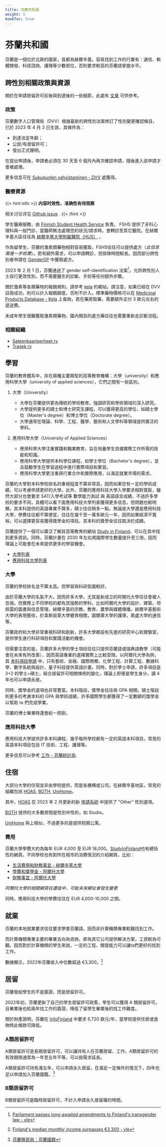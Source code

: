 ```yaml
---
title: 芬蘭共和國
weight: 5
bookToc: true
---
```


# 芬蘭共和國

芬蘭是一個位於北歐的國家，首都為赫爾辛基。容易找到工作的行業有：通信、軟體開發、科技諮詢、護理等少數崗位，否則要求較高的芬蘭語掌握水平。

## 跨性別相關政策與資源

關於在申請居留許可前後與到達後的一些細節，此處有 [文章](/zh-hant/posts/starter-package-finland/) 可供參考。

### 政策

芬蘭數字人口管理局（DVV）根據最新的跨性別法案修訂了性別變更確認條目，已於 2023 年 4 月 3 日生效，其條件為：

- 到達法定年齡；
- 公民/有居留許可；
- 發出正式聲明。

在提出申請後，申請者必須在 30 天至 6 個月內再次確認申請，隨後進入該申請才會被處理。

更多信息可在 [Sukupuolen vahvistaminen - DVV](https://dvv.fi/sukupuolen-vahvistaminen) 處獲得。

### 醫療資源

{{< hint info >}}
**内容时效性、准确性有待观察**

相关讨论详见 [Github issue](https://github.com/one-among-us/TransAcademicUniGuide/issues/2) .
{{< /hint >}}

學生醫療服務，由 [Finnish Student Health Service](https://www.yths.fi/en/frontpage/) 負責。 FSHS 提供了牙科心理科與一般門診，當醫師無法處理您的狀況/請求時，會轉診至其它醫院。在赫爾辛基大區往往為 [赫爾辛基大學附屬醫院（HUS）](https://www.hus.fi/en) 。

作為留學生，芬蘭的激素類藥物相對容易獲取，FSHS往往可以提供處方（*此信息需進一步核實*）。若有額外需求，可以申請轉診，但排隊時間較長。因而部分跨性別者申請在 [GenderGP](../#gendergp) 中獲取處方。

2023 年 2 月 1 日，芬蘭通過了 gender self-identification 法案[^3]，允許跨性別人士自行更改性別，而不需要醫生的診斷、手術等任何額外步驟。

關於激素等各類藥物的報銷規則，請參考 [kela](https://www.kela.fi/medicine-expenses) 的網站。請注意，如果已經在 DVV 註冊成功，則可以計入報銷額度，否則不計入。標準藥物價格可以在 [Medicinal Products Database - Kela](https://asiointi.kela.fi/laakekys_app/LaakekysApplication?kieli=en) 上查詢，若在藥房取藥，需要額外支付 3 歐元左右的遞送費。

未成年學生很難獲取激素類藥物，國內開具的處方藥往往也需要重新走診斷流程。

### 相關組織

- [Sateenkaariperheet ry](https://sateenkaariperheet.fi/)
- [Trasek ry](https://trasek.fi/)

## 學習

芬蘭的教育體系中，存在兩種主要類型的高等教育機構：大學（university）和應用科學大學（university of applied sciences），它們之間有一些區別。

1. 大學（University）
   - 大學在芬蘭提供更為傳統的學術教育，強調研究和學術領域的深入研究。
   - 大學提供更多的碩士和博士研究生課程，可以獲得更高的學位，如碩士學位（Master's degree）和博士學位（Doctorate degree）。
   - 大學通常在理論、科學、工程、醫學、藝術和人文學科等領域提供廣泛的學科。

2. 應用科學大學（University of Applied Sciences）
   - 應用科學大學注重實踐和職業教育，旨在培養學生具備實際工作所需的技能和知識。
   - 應用科學大學提供本科學位課程，如學士學位（Bachelor's degree），並且鼓勵學生在學習過程中進行實際項目和實習。
   - 應用科學大學更注重與行業合作和實際應用，以滿足就業市場的需求。

芬蘭的大學對本科學校排名的重視程度不算非常高，因而如果您有一定的學術成績，可以考慮申請更好的大學。此外，芬蘭的應用科技大學入學要求相對寬鬆，雖然大部分也會要求 SAT/入學考試等 數學能力測試 與 英語語言成績，不過許多學校的要求不同，具體可以看下面應用科技大學列表獲得更多信息。但問題也較明顯，其本科提供的英語專業不算多，碩士往往稍多一點。無論是大學還是應用科技大學，學費往往都不算便宜，往往在幾千至一萬多歐元一年，因而如果經濟不寬裕，可以選擇更容易獲得獎學金的項目。其本科的獎學金往往取決於成績。

芬蘭提供了一個可以廣泛了解其高等教育的網站 [Study in Finland](https://www.studyinfinland.fi/)，可以在其中找到更多資訊。同時，芬蘭計畫在 2030 年左右將國際學生數量提升至三倍，因而理論上可能會在未來提供更多的學習機會。

- [大學列表](https://okm.fi/en/universities)
- [應用科技大學列表](https://okm.fi/en/universities-of-applied-sciences)

### 大學

芬蘭的學校排名並不算太高。但學習與科研氛圍較好。

由於芬蘭大學的名氣不大，因而許多大學，尤其是新成立的阿爾托大學往往會被人忽視。但實際上不同學校的都有其強勢的學科，比如阿爾托大學的設計、建築，坦佩雷的圖書與信息管理，赫爾辛基的宗教、教育、農學與媒體傳播，赫爾辛基藝術大學的表現藝術，於韋斯屈萊大學體育相關，圖爾庫大學的護理，奧盧大學的通信等。

芬蘭政府和大學非常重視科研和創新，許多大學都設有先進的研究中心和實驗室，提供學生進行科研項目和實踐活動的機會。

但需要注意的是，芬蘭許多大學的學士項目往往只提供芬蘭語或瑞典語教學（可能會在未來有所改善），因而英語專業的選擇實際上比較受限。以阿爾托大學為例，其 [本科項目申請](https://www.aalto.fi/en/admission-services/applying-to-bachelors-programmes) 中，只有藝術、金融、國際商務、化學工程、計算工程、數據科學、數字系統與設計、量子科技提供英語計畫。同時，對於學士申請，許多項目是 3+2 的學士+碩士，結合居留許可相關條例的變化，理論上即便是學生身分，讀 4 年也可以申請永居。

同時，獎學金的選項也非常豐富。本科階段，獎學金往往與 GPA 相關。碩士階段則更多的考慮本科的 GPA 與學術成績，許多國際學生都獲得了一定數額的獎學金以幫助 ta 們完成學業。

芬蘭的博士畢業時還會給一把劍。

### 應用科技大學

應用科技大學提供許多本科課程，幾乎每所學校都有一定的英語本科項目。常見的英語本科項目包括 IT 技術、工程、護理等。

更多信息可以參考 [工作 - 芬蘭統計局](https://www.stat.fi/tilasto/tyokay).

## 住宿

大部分大學的住宿並非由學校提供，而是各機構或公司。在赫爾辛基地區，常見的組織包括 [HOAS](https://www.hoas.fi/en/), [BOTH](https://bothxhome.fi/en/), [UniHome](https://unihome.fi/en/home)。

其中，[HOAS](https://www.hoas.fi/en/) 在 2023 年 2 月更新的新 [申請系統](https://application.hoas.fi/) 中提供了 "Other" 性別選項。

[BOTH](https://bothxhome.fi/en/) 提供的大多數房間是性別中性的，如 Studio。

[UniHome](https://unihome.fi/en/home) 與上相似，不過更多的是提供短期公寓。

### 費用

芬蘭大學學費大約為每年 EUR 4,000 至 EUR 18,000。[StudyInFinland](https://www.studyinfinland.fi/admissions/fees-and-costs)也有總括性的網頁。不同學校也有對所在城市的消費情況的介紹網頁，比如：
- [生活費用和財務事宜 - 赫爾辛基大學](https://www.helsinki.fi/en/admissions-and-education/international-students/student-life-helsinki/cost-living-and-financial-matters)
- [學費和獎學金 - 阿爾托大學](https://into.aalto.fi/display/enopisk/Tuition+fees+and+scholarships)
- [財務事宜 - 阿爾托大學](https://into.aalto.fi/display/enopisk/Financial+matters)

*阿爾托大學的相關網頁在遷徙中，可能未來網址會發生變更*

同時，應用科技大學的學費往往在 EUR 4,000-10,000 之間。

## 就業

芬蘭的本地就業要求往往要求學會芬蘭語，因而非計算機類專業較難找到工作。

而計算機類專業主要的畢業去向為咨詢，即為其它公司提供解決方案，工資較為可觀。因而對於計算機類的學生來說，一定的工程、開發能力可以讓ta們更好的找到工作。

數據顯示，2022年芬蘭收入中位數超過 €3,300。[^2]

## 居留

芬蘭發給學生的不是簽證，而是居留許可。

2022年初，芬蘭更新了自己的學生居留許可政策，學生可以獲得 A 類居留許可。且畢業後也給兩年找工作的簽證，降低了留學生畢業後的找工作難度。

關於財產證明，芬蘭在 [InfoFinland](https://www.infofinland.fi/zh/moving-to-finland/non-eu-citizens/study-in-finland) 中要求 6,720 歐元/年，當學校提供住房或食物時此條款可降低。

### A類居留許可

A類居留許可是長期居留許可，可以讓持有人在芬蘭居留、工作。A類居留許可的有效期限通常為一年至五年不等，可以按需求延長。

A類居留許可持有滿五年，可以申請永久居留。在滿足一定條件的情況下，四年也足以申請加入芬蘭國籍。[^1]

### B類居留許可

B類居留許可是臨時居留許可，不計入申請永久居留權的時間。


[^1]: [芬蘭移民局：芬蘭國籍](https://migri.fi/en/faq-finnish-citizenship)
[^2]: [Finland's median monthly income surpasses €3,300 - yle](https://yle.fi/a/3-12647702)
[^3]: [Parliament passes long-awaited amendments to Finland's transgender law - yle](https://yle.fi/a/74-20015866)
[^4]: [Law change to “level up Finland’s competitiveness” - thepienews](https://thepienews.com/news/finland-law-amendment/)